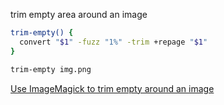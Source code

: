 trim empty area around an image

```sh
trim-empty() {
  convert "$1" -fuzz "1%" -trim +repage "$1"
}
```

```sh
trim-empty img.png
```

[Use ImageMagick to trim empty around an image](https://coderwall.com/p/1shzpw/use-imagemagick-to-trim-empty-around-an-image)
